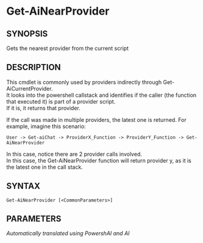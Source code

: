﻿---
external help file: powershai-help.xml
schema: 2.0.0
powershai: true
---

# Get-AiNearProvider

## SYNOPSIS <!--!= @#Synop !-->
Gets the nearest provider from the current script

## DESCRIPTION <!--!= @#Desc !-->
This cmdlet is commonly used by providers indirectly through Get-AiCurrentProvider.  
It looks into the powershell callstack and identifies if the caller (the function that executed it) is part of a provider script.  
If it is, it returns that provider.

If the call was made in multiple providers, the latest one is returned. For example, imagine this scenario:

	User -> Get-aiChat -> ProviderX_Function -> ProviderY_Function -> Get-AiNearProvider
	
In this case, notice there are 2 provider calls involved.  
In this case, the Get-AiNearProvider function will return provider y, as it is the latest one in the call stack.

## SYNTAX <!--!= @#Syntax !-->

```
Get-AiNearProvider [<CommonParameters>]
```

## PARAMETERS <!--!= @#Params !-->




<!--PowershaiAiDocBlockStart-->
_Automatically translated using PowershAI and AI_
<!--PowershaiAiDocBlockEnd-->
